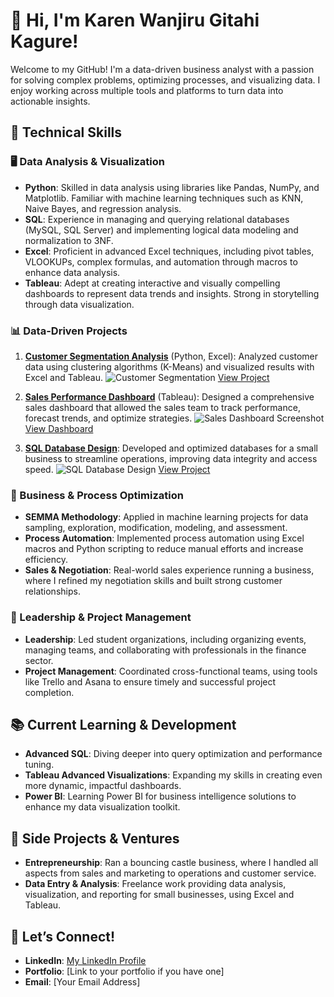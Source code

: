 # 👋 Hi, I'm Karen Wanjiru Gitahi Kagure!

Welcome to my GitHub! I'm a data-driven business analyst with a passion for solving complex problems, optimizing processes, and visualizing data. I enjoy working across multiple tools and platforms to turn data into actionable insights.

## 🔧 Technical Skills

### 🖥️ Data Analysis & Visualization
- **Python**: Skilled in data analysis using libraries like Pandas, NumPy, and Matplotlib. Familiar with machine learning techniques such as KNN, Naive Bayes, and regression analysis.
- **SQL**: Experience in managing and querying relational databases (MySQL, SQL Server) and implementing logical data modeling and normalization to 3NF.
- **Excel**: Proficient in advanced Excel techniques, including pivot tables, VLOOKUPs, complex formulas, and automation through macros to enhance data analysis.
- **Tableau**: Adept at creating interactive and visually compelling dashboards to represent data trends and insights. Strong in storytelling through data visualization.

### 📊 Data-Driven Projects

1. **[Customer Segmentation Analysis](#)** (Python, Excel):
   Analyzed customer data using clustering algorithms (K-Means) and visualized results with Excel and Tableau.
   ![Customer Segmentation](./images/customer-segmentation.png)
   [View Project](link-to-project)

2. **[Sales Performance Dashboard](#)** (Tableau): 
   Designed a comprehensive sales dashboard that allowed the sales team to track performance, forecast trends, and optimize strategies.
   ![Sales Dashboard Screenshot](./images/sales-dashboard.png)
   [View Dashboard](link-to-dashboard)

3. **[SQL Database Design](#)**:
   Developed and optimized databases for a small business to streamline operations, improving data integrity and access speed.
   ![SQL Database Design](./images/sql-database-design.png)
   [View Project](link-to-database-project)

### 💼 Business & Process Optimization
- **SEMMA Methodology**: Applied in machine learning projects for data sampling, exploration, modification, modeling, and assessment.
- **Process Automation**: Implemented process automation using Excel macros and Python scripting to reduce manual efforts and increase efficiency.
- **Sales & Negotiation**: Real-world sales experience running a business, where I refined my negotiation skills and built strong customer relationships.

### 🤝 Leadership & Project Management
- **Leadership**: Led student organizations, including organizing events, managing teams, and collaborating with professionals in the finance sector.
- **Project Management**: Coordinated cross-functional teams, using tools like Trello and Asana to ensure timely and successful project completion.

## 📚 Current Learning & Development
- **Advanced SQL**: Diving deeper into query optimization and performance tuning.
- **Tableau Advanced Visualizations**: Expanding my skills in creating even more dynamic, impactful dashboards.
- **Power BI**: Learning Power BI for business intelligence solutions to enhance my data visualization toolkit.

## 🌱 Side Projects & Ventures
- **Entrepreneurship**: Ran a bouncing castle business, where I handled all aspects from sales and marketing to operations and customer service.
- **Data Entry & Analysis**: Freelance work providing data analysis, visualization, and reporting for small businesses, using Excel and Tableau.

## 🚀 Let’s Connect!
- **LinkedIn**: [My LinkedIn Profile]([https://linkedin.com](https://www.linkedin.com/in/karen-wanjiru-kagure-gitahi-0843a172/))
- **Portfolio**: [Link to your portfolio if you have one]
- **Email**: [Your Email Address]

